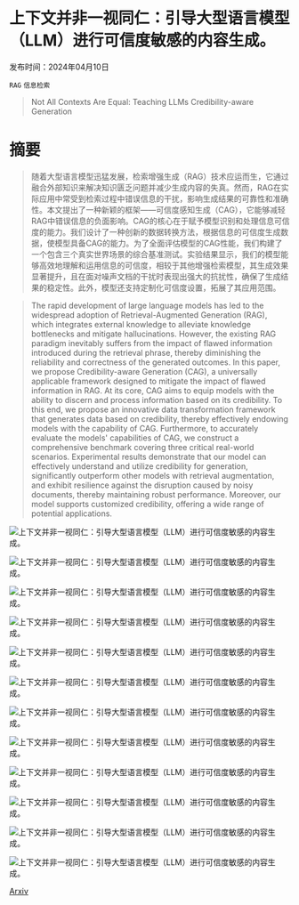 # 上下文并非一视同仁：引导大型语言模型（LLM）进行可信度敏感的内容生成。

发布时间：2024年04月10日

`RAG` `信息检索`

> Not All Contexts Are Equal: Teaching LLMs Credibility-aware Generation

# 摘要

> 随着大型语言模型迅猛发展，检索增强生成（RAG）技术应运而生，它通过融合外部知识来解决知识匮乏问题并减少生成内容的失真。然而，RAG在实际应用中常受到检索过程中错误信息的干扰，影响生成结果的可靠性和准确性。本文提出了一种新颖的框架——可信度感知生成（CAG），它能够减轻RAG中错误信息的负面影响。CAG的核心在于赋予模型识别和处理信息可信度的能力。我们设计了一种创新的数据转换方法，根据信息的可信度生成数据，使模型具备CAG的能力。为了全面评估模型的CAG性能，我们构建了一个包含三个真实世界场景的综合基准测试。实验结果显示，我们的模型能够高效地理解和运用信息的可信度，相较于其他增强检索模型，其生成效果显著提升，且在面对噪声文档的干扰时表现出强大的抗扰性，确保了生成结果的稳定性。此外，模型还支持定制化可信度设置，拓展了其应用范围。

> The rapid development of large language models has led to the widespread adoption of Retrieval-Augmented Generation (RAG), which integrates external knowledge to alleviate knowledge bottlenecks and mitigate hallucinations. However, the existing RAG paradigm inevitably suffers from the impact of flawed information introduced during the retrieval phrase, thereby diminishing the reliability and correctness of the generated outcomes. In this paper, we propose Credibility-aware Generation (CAG), a universally applicable framework designed to mitigate the impact of flawed information in RAG. At its core, CAG aims to equip models with the ability to discern and process information based on its credibility. To this end, we propose an innovative data transformation framework that generates data based on credibility, thereby effectively endowing models with the capability of CAG. Furthermore, to accurately evaluate the models' capabilities of CAG, we construct a comprehensive benchmark covering three critical real-world scenarios. Experimental results demonstrate that our model can effectively understand and utilize credibility for generation, significantly outperform other models with retrieval augmentation, and exhibit resilience against the disruption caused by noisy documents, thereby maintaining robust performance. Moreover, our model supports customized credibility, offering a wide range of potential applications.

![上下文并非一视同仁：引导大型语言模型（LLM）进行可信度敏感的内容生成。](../../../paper_images/2404.06809/x1.png)

![上下文并非一视同仁：引导大型语言模型（LLM）进行可信度敏感的内容生成。](../../../paper_images/2404.06809/x2.png)

![上下文并非一视同仁：引导大型语言模型（LLM）进行可信度敏感的内容生成。](../../../paper_images/2404.06809/noise.png)

![上下文并非一视同仁：引导大型语言模型（LLM）进行可信度敏感的内容生成。](../../../paper_images/2404.06809/discard.png)

![上下文并非一视同仁：引导大型语言模型（LLM）进行可信度敏感的内容生成。](../../../paper_images/2404.06809/x3.png)

![上下文并非一视同仁：引导大型语言模型（LLM）进行可信度敏感的内容生成。](../../../paper_images/2404.06809/x4.png)

![上下文并非一视同仁：引导大型语言模型（LLM）进行可信度敏感的内容生成。](../../../paper_images/2404.06809/x5.png)

![上下文并非一视同仁：引导大型语言模型（LLM）进行可信度敏感的内容生成。](../../../paper_images/2404.06809/x6.png)

![上下文并非一视同仁：引导大型语言模型（LLM）进行可信度敏感的内容生成。](../../../paper_images/2404.06809/x7.png)

![上下文并非一视同仁：引导大型语言模型（LLM）进行可信度敏感的内容生成。](../../../paper_images/2404.06809/x8.png)

![上下文并非一视同仁：引导大型语言模型（LLM）进行可信度敏感的内容生成。](../../../paper_images/2404.06809/x9.png)

![上下文并非一视同仁：引导大型语言模型（LLM）进行可信度敏感的内容生成。](../../../paper_images/2404.06809/x10.png)

[Arxiv](https://arxiv.org/abs/2404.06809)